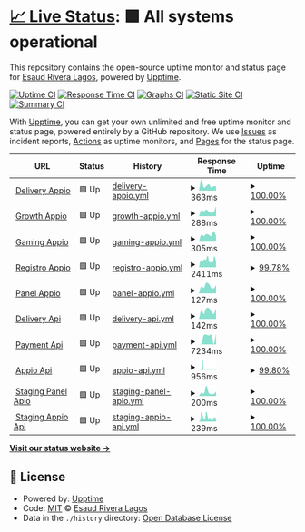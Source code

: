# [📈 Live Status](https://status.esaudrivera.com): <!--live status--> **🟩 All systems operational**

This repository contains the open-source uptime monitor and status page for [Esaud Rivera Lagos](https://status.esaudrivera.com), powered by [Upptime](https://github.com/upptime/upptime).

[![Uptime CI](https://github.com/Esaud17/Upptime/workflows/Uptime%20CI/badge.svg)](https://github.com/Esaud17/Upptime/actions?query=workflow%3A%22Uptime+CI%22)
[![Response Time CI](https://github.com/Esaud17/Upptime/workflows/Response%20Time%20CI/badge.svg)](https://github.com/Esaud17/Upptime/actions?query=workflow%3A%22Response+Time+CI%22)
[![Graphs CI](https://github.com/Esaud17/Upptime/workflows/Graphs%20CI/badge.svg)](https://github.com/Esaud17/Upptime/actions?query=workflow%3A%22Graphs+CI%22)
[![Static Site CI](https://github.com/Esaud17/Upptime/workflows/Static%20Site%20CI/badge.svg)](https://github.com/Esaud17/Upptime/actions?query=workflow%3A%22Static+Site+CI%22)
[![Summary CI](https://github.com/Esaud17/Upptime/workflows/Summary%20CI/badge.svg)](https://github.com/Esaud17/Upptime/actions?query=workflow%3A%22Summary+CI%22)

With [Upptime](https://upptime.js.org), you can get your own unlimited and free uptime monitor and status page, powered entirely by a GitHub repository. We use [Issues](https://github.com/Esaud17/Upptime/issues) as incident reports, [Actions](https://github.com/Esaud17/Upptime/actions) as uptime monitors, and [Pages](https://status.esaudrivera.com) for the status page.

<!--start: status pages-->
<!-- This summary is generated by Upptime (https://github.com/upptime/upptime) -->
<!-- Do not edit this manually, your changes will be overwritten -->
<!-- prettier-ignore -->
| URL | Status | History | Response Time | Uptime |
| --- | ------ | ------- | ------------- | ------ |
| <img alt="" src="https://icons.duckduckgo.com/ip3/delivery.appio.com.mx.ico" height="13"> [Delivery Appio](https://delivery.appio.com.mx/) | 🟩 Up | [delivery-appio.yml](https://github.com/appio-smart-kitchen/upptime/commits/HEAD/history/delivery-appio.yml) | <details><summary><img alt="Response time graph" src="./graphs/delivery-appio/response-time-week.png" height="20"> 363ms</summary><br><a href="https://appio-smart-kitchen.github.io/upptime/history/delivery-appio"><img alt="Response time 329" src="https://img.shields.io/endpoint?url=https%3A%2F%2Fraw.githubusercontent.com%2Fappio-smart-kitchen%2Fupptime%2FHEAD%2Fapi%2Fdelivery-appio%2Fresponse-time.json"></a><br><a href="https://appio-smart-kitchen.github.io/upptime/history/delivery-appio"><img alt="24-hour response time 308" src="https://img.shields.io/endpoint?url=https%3A%2F%2Fraw.githubusercontent.com%2Fappio-smart-kitchen%2Fupptime%2FHEAD%2Fapi%2Fdelivery-appio%2Fresponse-time-day.json"></a><br><a href="https://appio-smart-kitchen.github.io/upptime/history/delivery-appio"><img alt="7-day response time 363" src="https://img.shields.io/endpoint?url=https%3A%2F%2Fraw.githubusercontent.com%2Fappio-smart-kitchen%2Fupptime%2FHEAD%2Fapi%2Fdelivery-appio%2Fresponse-time-week.json"></a><br><a href="https://appio-smart-kitchen.github.io/upptime/history/delivery-appio"><img alt="30-day response time 361" src="https://img.shields.io/endpoint?url=https%3A%2F%2Fraw.githubusercontent.com%2Fappio-smart-kitchen%2Fupptime%2FHEAD%2Fapi%2Fdelivery-appio%2Fresponse-time-month.json"></a><br><a href="https://appio-smart-kitchen.github.io/upptime/history/delivery-appio"><img alt="1-year response time 329" src="https://img.shields.io/endpoint?url=https%3A%2F%2Fraw.githubusercontent.com%2Fappio-smart-kitchen%2Fupptime%2FHEAD%2Fapi%2Fdelivery-appio%2Fresponse-time-year.json"></a></details> | <details><summary><a href="https://appio-smart-kitchen.github.io/upptime/history/delivery-appio">100.00%</a></summary><a href="https://appio-smart-kitchen.github.io/upptime/history/delivery-appio"><img alt="All-time uptime 100.00%" src="https://img.shields.io/endpoint?url=https%3A%2F%2Fraw.githubusercontent.com%2Fappio-smart-kitchen%2Fupptime%2FHEAD%2Fapi%2Fdelivery-appio%2Fuptime.json"></a><br><a href="https://appio-smart-kitchen.github.io/upptime/history/delivery-appio"><img alt="24-hour uptime 100.00%" src="https://img.shields.io/endpoint?url=https%3A%2F%2Fraw.githubusercontent.com%2Fappio-smart-kitchen%2Fupptime%2FHEAD%2Fapi%2Fdelivery-appio%2Fuptime-day.json"></a><br><a href="https://appio-smart-kitchen.github.io/upptime/history/delivery-appio"><img alt="7-day uptime 100.00%" src="https://img.shields.io/endpoint?url=https%3A%2F%2Fraw.githubusercontent.com%2Fappio-smart-kitchen%2Fupptime%2FHEAD%2Fapi%2Fdelivery-appio%2Fuptime-week.json"></a><br><a href="https://appio-smart-kitchen.github.io/upptime/history/delivery-appio"><img alt="30-day uptime 100.00%" src="https://img.shields.io/endpoint?url=https%3A%2F%2Fraw.githubusercontent.com%2Fappio-smart-kitchen%2Fupptime%2FHEAD%2Fapi%2Fdelivery-appio%2Fuptime-month.json"></a><br><a href="https://appio-smart-kitchen.github.io/upptime/history/delivery-appio"><img alt="1-year uptime 100.00%" src="https://img.shields.io/endpoint?url=https%3A%2F%2Fraw.githubusercontent.com%2Fappio-smart-kitchen%2Fupptime%2FHEAD%2Fapi%2Fdelivery-appio%2Fuptime-year.json"></a></details>
| <img alt="" src="https://icons.duckduckgo.com/ip3/growth.appio.com.mx.ico" height="13"> [Growth Appio](https://growth.appio.com.mx/) | 🟩 Up | [growth-appio.yml](https://github.com/appio-smart-kitchen/upptime/commits/HEAD/history/growth-appio.yml) | <details><summary><img alt="Response time graph" src="./graphs/growth-appio/response-time-week.png" height="20"> 288ms</summary><br><a href="https://appio-smart-kitchen.github.io/upptime/history/growth-appio"><img alt="Response time 486" src="https://img.shields.io/endpoint?url=https%3A%2F%2Fraw.githubusercontent.com%2Fappio-smart-kitchen%2Fupptime%2FHEAD%2Fapi%2Fgrowth-appio%2Fresponse-time.json"></a><br><a href="https://appio-smart-kitchen.github.io/upptime/history/growth-appio"><img alt="24-hour response time 511" src="https://img.shields.io/endpoint?url=https%3A%2F%2Fraw.githubusercontent.com%2Fappio-smart-kitchen%2Fupptime%2FHEAD%2Fapi%2Fgrowth-appio%2Fresponse-time-day.json"></a><br><a href="https://appio-smart-kitchen.github.io/upptime/history/growth-appio"><img alt="7-day response time 288" src="https://img.shields.io/endpoint?url=https%3A%2F%2Fraw.githubusercontent.com%2Fappio-smart-kitchen%2Fupptime%2FHEAD%2Fapi%2Fgrowth-appio%2Fresponse-time-week.json"></a><br><a href="https://appio-smart-kitchen.github.io/upptime/history/growth-appio"><img alt="30-day response time 321" src="https://img.shields.io/endpoint?url=https%3A%2F%2Fraw.githubusercontent.com%2Fappio-smart-kitchen%2Fupptime%2FHEAD%2Fapi%2Fgrowth-appio%2Fresponse-time-month.json"></a><br><a href="https://appio-smart-kitchen.github.io/upptime/history/growth-appio"><img alt="1-year response time 486" src="https://img.shields.io/endpoint?url=https%3A%2F%2Fraw.githubusercontent.com%2Fappio-smart-kitchen%2Fupptime%2FHEAD%2Fapi%2Fgrowth-appio%2Fresponse-time-year.json"></a></details> | <details><summary><a href="https://appio-smart-kitchen.github.io/upptime/history/growth-appio">100.00%</a></summary><a href="https://appio-smart-kitchen.github.io/upptime/history/growth-appio"><img alt="All-time uptime 99.99%" src="https://img.shields.io/endpoint?url=https%3A%2F%2Fraw.githubusercontent.com%2Fappio-smart-kitchen%2Fupptime%2FHEAD%2Fapi%2Fgrowth-appio%2Fuptime.json"></a><br><a href="https://appio-smart-kitchen.github.io/upptime/history/growth-appio"><img alt="24-hour uptime 100.00%" src="https://img.shields.io/endpoint?url=https%3A%2F%2Fraw.githubusercontent.com%2Fappio-smart-kitchen%2Fupptime%2FHEAD%2Fapi%2Fgrowth-appio%2Fuptime-day.json"></a><br><a href="https://appio-smart-kitchen.github.io/upptime/history/growth-appio"><img alt="7-day uptime 100.00%" src="https://img.shields.io/endpoint?url=https%3A%2F%2Fraw.githubusercontent.com%2Fappio-smart-kitchen%2Fupptime%2FHEAD%2Fapi%2Fgrowth-appio%2Fuptime-week.json"></a><br><a href="https://appio-smart-kitchen.github.io/upptime/history/growth-appio"><img alt="30-day uptime 100.00%" src="https://img.shields.io/endpoint?url=https%3A%2F%2Fraw.githubusercontent.com%2Fappio-smart-kitchen%2Fupptime%2FHEAD%2Fapi%2Fgrowth-appio%2Fuptime-month.json"></a><br><a href="https://appio-smart-kitchen.github.io/upptime/history/growth-appio"><img alt="1-year uptime 99.99%" src="https://img.shields.io/endpoint?url=https%3A%2F%2Fraw.githubusercontent.com%2Fappio-smart-kitchen%2Fupptime%2FHEAD%2Fapi%2Fgrowth-appio%2Fuptime-year.json"></a></details>
| <img alt="" src="https://icons.duckduckgo.com/ip3/gaming.appio.com.mx.ico" height="13"> [Gaming Appio](https://gaming.appio.com.mx/) | 🟩 Up | [gaming-appio.yml](https://github.com/appio-smart-kitchen/upptime/commits/HEAD/history/gaming-appio.yml) | <details><summary><img alt="Response time graph" src="./graphs/gaming-appio/response-time-week.png" height="20"> 305ms</summary><br><a href="https://appio-smart-kitchen.github.io/upptime/history/gaming-appio"><img alt="Response time 317" src="https://img.shields.io/endpoint?url=https%3A%2F%2Fraw.githubusercontent.com%2Fappio-smart-kitchen%2Fupptime%2FHEAD%2Fapi%2Fgaming-appio%2Fresponse-time.json"></a><br><a href="https://appio-smart-kitchen.github.io/upptime/history/gaming-appio"><img alt="24-hour response time 255" src="https://img.shields.io/endpoint?url=https%3A%2F%2Fraw.githubusercontent.com%2Fappio-smart-kitchen%2Fupptime%2FHEAD%2Fapi%2Fgaming-appio%2Fresponse-time-day.json"></a><br><a href="https://appio-smart-kitchen.github.io/upptime/history/gaming-appio"><img alt="7-day response time 305" src="https://img.shields.io/endpoint?url=https%3A%2F%2Fraw.githubusercontent.com%2Fappio-smart-kitchen%2Fupptime%2FHEAD%2Fapi%2Fgaming-appio%2Fresponse-time-week.json"></a><br><a href="https://appio-smart-kitchen.github.io/upptime/history/gaming-appio"><img alt="30-day response time 370" src="https://img.shields.io/endpoint?url=https%3A%2F%2Fraw.githubusercontent.com%2Fappio-smart-kitchen%2Fupptime%2FHEAD%2Fapi%2Fgaming-appio%2Fresponse-time-month.json"></a><br><a href="https://appio-smart-kitchen.github.io/upptime/history/gaming-appio"><img alt="1-year response time 317" src="https://img.shields.io/endpoint?url=https%3A%2F%2Fraw.githubusercontent.com%2Fappio-smart-kitchen%2Fupptime%2FHEAD%2Fapi%2Fgaming-appio%2Fresponse-time-year.json"></a></details> | <details><summary><a href="https://appio-smart-kitchen.github.io/upptime/history/gaming-appio">100.00%</a></summary><a href="https://appio-smart-kitchen.github.io/upptime/history/gaming-appio"><img alt="All-time uptime 100.00%" src="https://img.shields.io/endpoint?url=https%3A%2F%2Fraw.githubusercontent.com%2Fappio-smart-kitchen%2Fupptime%2FHEAD%2Fapi%2Fgaming-appio%2Fuptime.json"></a><br><a href="https://appio-smart-kitchen.github.io/upptime/history/gaming-appio"><img alt="24-hour uptime 100.00%" src="https://img.shields.io/endpoint?url=https%3A%2F%2Fraw.githubusercontent.com%2Fappio-smart-kitchen%2Fupptime%2FHEAD%2Fapi%2Fgaming-appio%2Fuptime-day.json"></a><br><a href="https://appio-smart-kitchen.github.io/upptime/history/gaming-appio"><img alt="7-day uptime 100.00%" src="https://img.shields.io/endpoint?url=https%3A%2F%2Fraw.githubusercontent.com%2Fappio-smart-kitchen%2Fupptime%2FHEAD%2Fapi%2Fgaming-appio%2Fuptime-week.json"></a><br><a href="https://appio-smart-kitchen.github.io/upptime/history/gaming-appio"><img alt="30-day uptime 100.00%" src="https://img.shields.io/endpoint?url=https%3A%2F%2Fraw.githubusercontent.com%2Fappio-smart-kitchen%2Fupptime%2FHEAD%2Fapi%2Fgaming-appio%2Fuptime-month.json"></a><br><a href="https://appio-smart-kitchen.github.io/upptime/history/gaming-appio"><img alt="1-year uptime 100.00%" src="https://img.shields.io/endpoint?url=https%3A%2F%2Fraw.githubusercontent.com%2Fappio-smart-kitchen%2Fupptime%2FHEAD%2Fapi%2Fgaming-appio%2Fuptime-year.json"></a></details>
| <img alt="" src="https://icons.duckduckgo.com/ip3/registro.appio.com.mx.ico" height="13"> [Registro Appio](https://registro.appio.com.mx) | 🟩 Up | [registro-appio.yml](https://github.com/appio-smart-kitchen/upptime/commits/HEAD/history/registro-appio.yml) | <details><summary><img alt="Response time graph" src="./graphs/registro-appio/response-time-week.png" height="20"> 2411ms</summary><br><a href="https://appio-smart-kitchen.github.io/upptime/history/registro-appio"><img alt="Response time 820" src="https://img.shields.io/endpoint?url=https%3A%2F%2Fraw.githubusercontent.com%2Fappio-smart-kitchen%2Fupptime%2FHEAD%2Fapi%2Fregistro-appio%2Fresponse-time.json"></a><br><a href="https://appio-smart-kitchen.github.io/upptime/history/registro-appio"><img alt="24-hour response time 4357" src="https://img.shields.io/endpoint?url=https%3A%2F%2Fraw.githubusercontent.com%2Fappio-smart-kitchen%2Fupptime%2FHEAD%2Fapi%2Fregistro-appio%2Fresponse-time-day.json"></a><br><a href="https://appio-smart-kitchen.github.io/upptime/history/registro-appio"><img alt="7-day response time 2411" src="https://img.shields.io/endpoint?url=https%3A%2F%2Fraw.githubusercontent.com%2Fappio-smart-kitchen%2Fupptime%2FHEAD%2Fapi%2Fregistro-appio%2Fresponse-time-week.json"></a><br><a href="https://appio-smart-kitchen.github.io/upptime/history/registro-appio"><img alt="30-day response time 1526" src="https://img.shields.io/endpoint?url=https%3A%2F%2Fraw.githubusercontent.com%2Fappio-smart-kitchen%2Fupptime%2FHEAD%2Fapi%2Fregistro-appio%2Fresponse-time-month.json"></a><br><a href="https://appio-smart-kitchen.github.io/upptime/history/registro-appio"><img alt="1-year response time 825" src="https://img.shields.io/endpoint?url=https%3A%2F%2Fraw.githubusercontent.com%2Fappio-smart-kitchen%2Fupptime%2FHEAD%2Fapi%2Fregistro-appio%2Fresponse-time-year.json"></a></details> | <details><summary><a href="https://appio-smart-kitchen.github.io/upptime/history/registro-appio">99.78%</a></summary><a href="https://appio-smart-kitchen.github.io/upptime/history/registro-appio"><img alt="All-time uptime 96.86%" src="https://img.shields.io/endpoint?url=https%3A%2F%2Fraw.githubusercontent.com%2Fappio-smart-kitchen%2Fupptime%2FHEAD%2Fapi%2Fregistro-appio%2Fuptime.json"></a><br><a href="https://appio-smart-kitchen.github.io/upptime/history/registro-appio"><img alt="24-hour uptime 98.48%" src="https://img.shields.io/endpoint?url=https%3A%2F%2Fraw.githubusercontent.com%2Fappio-smart-kitchen%2Fupptime%2FHEAD%2Fapi%2Fregistro-appio%2Fuptime-day.json"></a><br><a href="https://appio-smart-kitchen.github.io/upptime/history/registro-appio"><img alt="7-day uptime 99.78%" src="https://img.shields.io/endpoint?url=https%3A%2F%2Fraw.githubusercontent.com%2Fappio-smart-kitchen%2Fupptime%2FHEAD%2Fapi%2Fregistro-appio%2Fuptime-week.json"></a><br><a href="https://appio-smart-kitchen.github.io/upptime/history/registro-appio"><img alt="30-day uptime 99.95%" src="https://img.shields.io/endpoint?url=https%3A%2F%2Fraw.githubusercontent.com%2Fappio-smart-kitchen%2Fupptime%2FHEAD%2Fapi%2Fregistro-appio%2Fuptime-month.json"></a><br><a href="https://appio-smart-kitchen.github.io/upptime/history/registro-appio"><img alt="1-year uptime 99.97%" src="https://img.shields.io/endpoint?url=https%3A%2F%2Fraw.githubusercontent.com%2Fappio-smart-kitchen%2Fupptime%2FHEAD%2Fapi%2Fregistro-appio%2Fuptime-year.json"></a></details>
| <img alt="" src="https://icons.duckduckgo.com/ip3/panel.appio.com.mx.ico" height="13"> [Panel Appio](https://panel.appio.com.mx) | 🟩 Up | [panel-appio.yml](https://github.com/appio-smart-kitchen/upptime/commits/HEAD/history/panel-appio.yml) | <details><summary><img alt="Response time graph" src="./graphs/panel-appio/response-time-week.png" height="20"> 127ms</summary><br><a href="https://appio-smart-kitchen.github.io/upptime/history/panel-appio"><img alt="Response time 186" src="https://img.shields.io/endpoint?url=https%3A%2F%2Fraw.githubusercontent.com%2Fappio-smart-kitchen%2Fupptime%2FHEAD%2Fapi%2Fpanel-appio%2Fresponse-time.json"></a><br><a href="https://appio-smart-kitchen.github.io/upptime/history/panel-appio"><img alt="24-hour response time 142" src="https://img.shields.io/endpoint?url=https%3A%2F%2Fraw.githubusercontent.com%2Fappio-smart-kitchen%2Fupptime%2FHEAD%2Fapi%2Fpanel-appio%2Fresponse-time-day.json"></a><br><a href="https://appio-smart-kitchen.github.io/upptime/history/panel-appio"><img alt="7-day response time 127" src="https://img.shields.io/endpoint?url=https%3A%2F%2Fraw.githubusercontent.com%2Fappio-smart-kitchen%2Fupptime%2FHEAD%2Fapi%2Fpanel-appio%2Fresponse-time-week.json"></a><br><a href="https://appio-smart-kitchen.github.io/upptime/history/panel-appio"><img alt="30-day response time 160" src="https://img.shields.io/endpoint?url=https%3A%2F%2Fraw.githubusercontent.com%2Fappio-smart-kitchen%2Fupptime%2FHEAD%2Fapi%2Fpanel-appio%2Fresponse-time-month.json"></a><br><a href="https://appio-smart-kitchen.github.io/upptime/history/panel-appio"><img alt="1-year response time 175" src="https://img.shields.io/endpoint?url=https%3A%2F%2Fraw.githubusercontent.com%2Fappio-smart-kitchen%2Fupptime%2FHEAD%2Fapi%2Fpanel-appio%2Fresponse-time-year.json"></a></details> | <details><summary><a href="https://appio-smart-kitchen.github.io/upptime/history/panel-appio">100.00%</a></summary><a href="https://appio-smart-kitchen.github.io/upptime/history/panel-appio"><img alt="All-time uptime 99.95%" src="https://img.shields.io/endpoint?url=https%3A%2F%2Fraw.githubusercontent.com%2Fappio-smart-kitchen%2Fupptime%2FHEAD%2Fapi%2Fpanel-appio%2Fuptime.json"></a><br><a href="https://appio-smart-kitchen.github.io/upptime/history/panel-appio"><img alt="24-hour uptime 100.00%" src="https://img.shields.io/endpoint?url=https%3A%2F%2Fraw.githubusercontent.com%2Fappio-smart-kitchen%2Fupptime%2FHEAD%2Fapi%2Fpanel-appio%2Fuptime-day.json"></a><br><a href="https://appio-smart-kitchen.github.io/upptime/history/panel-appio"><img alt="7-day uptime 100.00%" src="https://img.shields.io/endpoint?url=https%3A%2F%2Fraw.githubusercontent.com%2Fappio-smart-kitchen%2Fupptime%2FHEAD%2Fapi%2Fpanel-appio%2Fuptime-week.json"></a><br><a href="https://appio-smart-kitchen.github.io/upptime/history/panel-appio"><img alt="30-day uptime 100.00%" src="https://img.shields.io/endpoint?url=https%3A%2F%2Fraw.githubusercontent.com%2Fappio-smart-kitchen%2Fupptime%2FHEAD%2Fapi%2Fpanel-appio%2Fuptime-month.json"></a><br><a href="https://appio-smart-kitchen.github.io/upptime/history/panel-appio"><img alt="1-year uptime 100.00%" src="https://img.shields.io/endpoint?url=https%3A%2F%2Fraw.githubusercontent.com%2Fappio-smart-kitchen%2Fupptime%2FHEAD%2Fapi%2Fpanel-appio%2Fuptime-year.json"></a></details>
| <img alt="" src="https://icons.duckduckgo.com/ip3/deliveryapi.appio.com.mx.ico" height="13"> [Delivery Api](https://deliveryapi.appio.com.mx/) | 🟩 Up | [delivery-api.yml](https://github.com/appio-smart-kitchen/upptime/commits/HEAD/history/delivery-api.yml) | <details><summary><img alt="Response time graph" src="./graphs/delivery-api/response-time-week.png" height="20"> 142ms</summary><br><a href="https://appio-smart-kitchen.github.io/upptime/history/delivery-api"><img alt="Response time 147" src="https://img.shields.io/endpoint?url=https%3A%2F%2Fraw.githubusercontent.com%2Fappio-smart-kitchen%2Fupptime%2FHEAD%2Fapi%2Fdelivery-api%2Fresponse-time.json"></a><br><a href="https://appio-smart-kitchen.github.io/upptime/history/delivery-api"><img alt="24-hour response time 178" src="https://img.shields.io/endpoint?url=https%3A%2F%2Fraw.githubusercontent.com%2Fappio-smart-kitchen%2Fupptime%2FHEAD%2Fapi%2Fdelivery-api%2Fresponse-time-day.json"></a><br><a href="https://appio-smart-kitchen.github.io/upptime/history/delivery-api"><img alt="7-day response time 142" src="https://img.shields.io/endpoint?url=https%3A%2F%2Fraw.githubusercontent.com%2Fappio-smart-kitchen%2Fupptime%2FHEAD%2Fapi%2Fdelivery-api%2Fresponse-time-week.json"></a><br><a href="https://appio-smart-kitchen.github.io/upptime/history/delivery-api"><img alt="30-day response time 171" src="https://img.shields.io/endpoint?url=https%3A%2F%2Fraw.githubusercontent.com%2Fappio-smart-kitchen%2Fupptime%2FHEAD%2Fapi%2Fdelivery-api%2Fresponse-time-month.json"></a><br><a href="https://appio-smart-kitchen.github.io/upptime/history/delivery-api"><img alt="1-year response time 147" src="https://img.shields.io/endpoint?url=https%3A%2F%2Fraw.githubusercontent.com%2Fappio-smart-kitchen%2Fupptime%2FHEAD%2Fapi%2Fdelivery-api%2Fresponse-time-year.json"></a></details> | <details><summary><a href="https://appio-smart-kitchen.github.io/upptime/history/delivery-api">100.00%</a></summary><a href="https://appio-smart-kitchen.github.io/upptime/history/delivery-api"><img alt="All-time uptime 99.98%" src="https://img.shields.io/endpoint?url=https%3A%2F%2Fraw.githubusercontent.com%2Fappio-smart-kitchen%2Fupptime%2FHEAD%2Fapi%2Fdelivery-api%2Fuptime.json"></a><br><a href="https://appio-smart-kitchen.github.io/upptime/history/delivery-api"><img alt="24-hour uptime 100.00%" src="https://img.shields.io/endpoint?url=https%3A%2F%2Fraw.githubusercontent.com%2Fappio-smart-kitchen%2Fupptime%2FHEAD%2Fapi%2Fdelivery-api%2Fuptime-day.json"></a><br><a href="https://appio-smart-kitchen.github.io/upptime/history/delivery-api"><img alt="7-day uptime 100.00%" src="https://img.shields.io/endpoint?url=https%3A%2F%2Fraw.githubusercontent.com%2Fappio-smart-kitchen%2Fupptime%2FHEAD%2Fapi%2Fdelivery-api%2Fuptime-week.json"></a><br><a href="https://appio-smart-kitchen.github.io/upptime/history/delivery-api"><img alt="30-day uptime 100.00%" src="https://img.shields.io/endpoint?url=https%3A%2F%2Fraw.githubusercontent.com%2Fappio-smart-kitchen%2Fupptime%2FHEAD%2Fapi%2Fdelivery-api%2Fuptime-month.json"></a><br><a href="https://appio-smart-kitchen.github.io/upptime/history/delivery-api"><img alt="1-year uptime 99.98%" src="https://img.shields.io/endpoint?url=https%3A%2F%2Fraw.githubusercontent.com%2Fappio-smart-kitchen%2Fupptime%2FHEAD%2Fapi%2Fdelivery-api%2Fuptime-year.json"></a></details>
| <img alt="" src="https://icons.duckduckgo.com/ip3/paymentapi.appio.com.mx.ico" height="13"> [Payment Api](https://paymentapi.appio.com.mx/api) | 🟩 Up | [payment-api.yml](https://github.com/appio-smart-kitchen/upptime/commits/HEAD/history/payment-api.yml) | <details><summary><img alt="Response time graph" src="./graphs/payment-api/response-time-week.png" height="20"> 7234ms</summary><br><a href="https://appio-smart-kitchen.github.io/upptime/history/payment-api"><img alt="Response time 2315" src="https://img.shields.io/endpoint?url=https%3A%2F%2Fraw.githubusercontent.com%2Fappio-smart-kitchen%2Fupptime%2FHEAD%2Fapi%2Fpayment-api%2Fresponse-time.json"></a><br><a href="https://appio-smart-kitchen.github.io/upptime/history/payment-api"><img alt="24-hour response time 10920" src="https://img.shields.io/endpoint?url=https%3A%2F%2Fraw.githubusercontent.com%2Fappio-smart-kitchen%2Fupptime%2FHEAD%2Fapi%2Fpayment-api%2Fresponse-time-day.json"></a><br><a href="https://appio-smart-kitchen.github.io/upptime/history/payment-api"><img alt="7-day response time 7234" src="https://img.shields.io/endpoint?url=https%3A%2F%2Fraw.githubusercontent.com%2Fappio-smart-kitchen%2Fupptime%2FHEAD%2Fapi%2Fpayment-api%2Fresponse-time-week.json"></a><br><a href="https://appio-smart-kitchen.github.io/upptime/history/payment-api"><img alt="30-day response time 6325" src="https://img.shields.io/endpoint?url=https%3A%2F%2Fraw.githubusercontent.com%2Fappio-smart-kitchen%2Fupptime%2FHEAD%2Fapi%2Fpayment-api%2Fresponse-time-month.json"></a><br><a href="https://appio-smart-kitchen.github.io/upptime/history/payment-api"><img alt="1-year response time 2315" src="https://img.shields.io/endpoint?url=https%3A%2F%2Fraw.githubusercontent.com%2Fappio-smart-kitchen%2Fupptime%2FHEAD%2Fapi%2Fpayment-api%2Fresponse-time-year.json"></a></details> | <details><summary><a href="https://appio-smart-kitchen.github.io/upptime/history/payment-api">100.00%</a></summary><a href="https://appio-smart-kitchen.github.io/upptime/history/payment-api"><img alt="All-time uptime 99.99%" src="https://img.shields.io/endpoint?url=https%3A%2F%2Fraw.githubusercontent.com%2Fappio-smart-kitchen%2Fupptime%2FHEAD%2Fapi%2Fpayment-api%2Fuptime.json"></a><br><a href="https://appio-smart-kitchen.github.io/upptime/history/payment-api"><img alt="24-hour uptime 100.00%" src="https://img.shields.io/endpoint?url=https%3A%2F%2Fraw.githubusercontent.com%2Fappio-smart-kitchen%2Fupptime%2FHEAD%2Fapi%2Fpayment-api%2Fuptime-day.json"></a><br><a href="https://appio-smart-kitchen.github.io/upptime/history/payment-api"><img alt="7-day uptime 100.00%" src="https://img.shields.io/endpoint?url=https%3A%2F%2Fraw.githubusercontent.com%2Fappio-smart-kitchen%2Fupptime%2FHEAD%2Fapi%2Fpayment-api%2Fuptime-week.json"></a><br><a href="https://appio-smart-kitchen.github.io/upptime/history/payment-api"><img alt="30-day uptime 100.00%" src="https://img.shields.io/endpoint?url=https%3A%2F%2Fraw.githubusercontent.com%2Fappio-smart-kitchen%2Fupptime%2FHEAD%2Fapi%2Fpayment-api%2Fuptime-month.json"></a><br><a href="https://appio-smart-kitchen.github.io/upptime/history/payment-api"><img alt="1-year uptime 99.99%" src="https://img.shields.io/endpoint?url=https%3A%2F%2Fraw.githubusercontent.com%2Fappio-smart-kitchen%2Fupptime%2FHEAD%2Fapi%2Fpayment-api%2Fuptime-year.json"></a></details>
| <img alt="" src="https://icons.duckduckgo.com/ip3/api.appio.com.mx.ico" height="13"> [Appio Api](https://api.appio.com.mx/api/v2/upptime/validate) | 🟩 Up | [appio-api.yml](https://github.com/appio-smart-kitchen/upptime/commits/HEAD/history/appio-api.yml) | <details><summary><img alt="Response time graph" src="./graphs/appio-api/response-time-week.png" height="20"> 956ms</summary><br><a href="https://appio-smart-kitchen.github.io/upptime/history/appio-api"><img alt="Response time 319" src="https://img.shields.io/endpoint?url=https%3A%2F%2Fraw.githubusercontent.com%2Fappio-smart-kitchen%2Fupptime%2FHEAD%2Fapi%2Fappio-api%2Fresponse-time.json"></a><br><a href="https://appio-smart-kitchen.github.io/upptime/history/appio-api"><img alt="24-hour response time 83" src="https://img.shields.io/endpoint?url=https%3A%2F%2Fraw.githubusercontent.com%2Fappio-smart-kitchen%2Fupptime%2FHEAD%2Fapi%2Fappio-api%2Fresponse-time-day.json"></a><br><a href="https://appio-smart-kitchen.github.io/upptime/history/appio-api"><img alt="7-day response time 956" src="https://img.shields.io/endpoint?url=https%3A%2F%2Fraw.githubusercontent.com%2Fappio-smart-kitchen%2Fupptime%2FHEAD%2Fapi%2Fappio-api%2Fresponse-time-week.json"></a><br><a href="https://appio-smart-kitchen.github.io/upptime/history/appio-api"><img alt="30-day response time 551" src="https://img.shields.io/endpoint?url=https%3A%2F%2Fraw.githubusercontent.com%2Fappio-smart-kitchen%2Fupptime%2FHEAD%2Fapi%2Fappio-api%2Fresponse-time-month.json"></a><br><a href="https://appio-smart-kitchen.github.io/upptime/history/appio-api"><img alt="1-year response time 279" src="https://img.shields.io/endpoint?url=https%3A%2F%2Fraw.githubusercontent.com%2Fappio-smart-kitchen%2Fupptime%2FHEAD%2Fapi%2Fappio-api%2Fresponse-time-year.json"></a></details> | <details><summary><a href="https://appio-smart-kitchen.github.io/upptime/history/appio-api">99.80%</a></summary><a href="https://appio-smart-kitchen.github.io/upptime/history/appio-api"><img alt="All-time uptime 99.92%" src="https://img.shields.io/endpoint?url=https%3A%2F%2Fraw.githubusercontent.com%2Fappio-smart-kitchen%2Fupptime%2FHEAD%2Fapi%2Fappio-api%2Fuptime.json"></a><br><a href="https://appio-smart-kitchen.github.io/upptime/history/appio-api"><img alt="24-hour uptime 100.00%" src="https://img.shields.io/endpoint?url=https%3A%2F%2Fraw.githubusercontent.com%2Fappio-smart-kitchen%2Fupptime%2FHEAD%2Fapi%2Fappio-api%2Fuptime-day.json"></a><br><a href="https://appio-smart-kitchen.github.io/upptime/history/appio-api"><img alt="7-day uptime 99.80%" src="https://img.shields.io/endpoint?url=https%3A%2F%2Fraw.githubusercontent.com%2Fappio-smart-kitchen%2Fupptime%2FHEAD%2Fapi%2Fappio-api%2Fuptime-week.json"></a><br><a href="https://appio-smart-kitchen.github.io/upptime/history/appio-api"><img alt="30-day uptime 99.86%" src="https://img.shields.io/endpoint?url=https%3A%2F%2Fraw.githubusercontent.com%2Fappio-smart-kitchen%2Fupptime%2FHEAD%2Fapi%2Fappio-api%2Fuptime-month.json"></a><br><a href="https://appio-smart-kitchen.github.io/upptime/history/appio-api"><img alt="1-year uptime 99.98%" src="https://img.shields.io/endpoint?url=https%3A%2F%2Fraw.githubusercontent.com%2Fappio-smart-kitchen%2Fupptime%2FHEAD%2Fapi%2Fappio-api%2Fuptime-year.json"></a></details>
| <img alt="" src="https://icons.duckduckgo.com/ip3/stagingpanel.appio.com.mx.ico" height="13"> [Staging Panel Apio](https://stagingpanel.appio.com.mx) | 🟩 Up | [staging-panel-apio.yml](https://github.com/appio-smart-kitchen/upptime/commits/HEAD/history/staging-panel-apio.yml) | <details><summary><img alt="Response time graph" src="./graphs/staging-panel-apio/response-time-week.png" height="20"> 200ms</summary><br><a href="https://appio-smart-kitchen.github.io/upptime/history/staging-panel-apio"><img alt="Response time 169" src="https://img.shields.io/endpoint?url=https%3A%2F%2Fraw.githubusercontent.com%2Fappio-smart-kitchen%2Fupptime%2FHEAD%2Fapi%2Fstaging-panel-apio%2Fresponse-time.json"></a><br><a href="https://appio-smart-kitchen.github.io/upptime/history/staging-panel-apio"><img alt="24-hour response time 218" src="https://img.shields.io/endpoint?url=https%3A%2F%2Fraw.githubusercontent.com%2Fappio-smart-kitchen%2Fupptime%2FHEAD%2Fapi%2Fstaging-panel-apio%2Fresponse-time-day.json"></a><br><a href="https://appio-smart-kitchen.github.io/upptime/history/staging-panel-apio"><img alt="7-day response time 200" src="https://img.shields.io/endpoint?url=https%3A%2F%2Fraw.githubusercontent.com%2Fappio-smart-kitchen%2Fupptime%2FHEAD%2Fapi%2Fstaging-panel-apio%2Fresponse-time-week.json"></a><br><a href="https://appio-smart-kitchen.github.io/upptime/history/staging-panel-apio"><img alt="30-day response time 190" src="https://img.shields.io/endpoint?url=https%3A%2F%2Fraw.githubusercontent.com%2Fappio-smart-kitchen%2Fupptime%2FHEAD%2Fapi%2Fstaging-panel-apio%2Fresponse-time-month.json"></a><br><a href="https://appio-smart-kitchen.github.io/upptime/history/staging-panel-apio"><img alt="1-year response time 161" src="https://img.shields.io/endpoint?url=https%3A%2F%2Fraw.githubusercontent.com%2Fappio-smart-kitchen%2Fupptime%2FHEAD%2Fapi%2Fstaging-panel-apio%2Fresponse-time-year.json"></a></details> | <details><summary><a href="https://appio-smart-kitchen.github.io/upptime/history/staging-panel-apio">100.00%</a></summary><a href="https://appio-smart-kitchen.github.io/upptime/history/staging-panel-apio"><img alt="All-time uptime 99.93%" src="https://img.shields.io/endpoint?url=https%3A%2F%2Fraw.githubusercontent.com%2Fappio-smart-kitchen%2Fupptime%2FHEAD%2Fapi%2Fstaging-panel-apio%2Fuptime.json"></a><br><a href="https://appio-smart-kitchen.github.io/upptime/history/staging-panel-apio"><img alt="24-hour uptime 100.00%" src="https://img.shields.io/endpoint?url=https%3A%2F%2Fraw.githubusercontent.com%2Fappio-smart-kitchen%2Fupptime%2FHEAD%2Fapi%2Fstaging-panel-apio%2Fuptime-day.json"></a><br><a href="https://appio-smart-kitchen.github.io/upptime/history/staging-panel-apio"><img alt="7-day uptime 100.00%" src="https://img.shields.io/endpoint?url=https%3A%2F%2Fraw.githubusercontent.com%2Fappio-smart-kitchen%2Fupptime%2FHEAD%2Fapi%2Fstaging-panel-apio%2Fuptime-week.json"></a><br><a href="https://appio-smart-kitchen.github.io/upptime/history/staging-panel-apio"><img alt="30-day uptime 100.00%" src="https://img.shields.io/endpoint?url=https%3A%2F%2Fraw.githubusercontent.com%2Fappio-smart-kitchen%2Fupptime%2FHEAD%2Fapi%2Fstaging-panel-apio%2Fuptime-month.json"></a><br><a href="https://appio-smart-kitchen.github.io/upptime/history/staging-panel-apio"><img alt="1-year uptime 100.00%" src="https://img.shields.io/endpoint?url=https%3A%2F%2Fraw.githubusercontent.com%2Fappio-smart-kitchen%2Fupptime%2FHEAD%2Fapi%2Fstaging-panel-apio%2Fuptime-year.json"></a></details>
| <img alt="" src="https://icons.duckduckgo.com/ip3/stagingapi.appio.com.mx.ico" height="13"> [Staging Appio Api](https://stagingapi.appio.com.mx/api/v2/upptime/validate) | 🟩 Up | [staging-appio-api.yml](https://github.com/appio-smart-kitchen/upptime/commits/HEAD/history/staging-appio-api.yml) | <details><summary><img alt="Response time graph" src="./graphs/staging-appio-api/response-time-week.png" height="20"> 239ms</summary><br><a href="https://appio-smart-kitchen.github.io/upptime/history/staging-appio-api"><img alt="Response time 154" src="https://img.shields.io/endpoint?url=https%3A%2F%2Fraw.githubusercontent.com%2Fappio-smart-kitchen%2Fupptime%2FHEAD%2Fapi%2Fstaging-appio-api%2Fresponse-time.json"></a><br><a href="https://appio-smart-kitchen.github.io/upptime/history/staging-appio-api"><img alt="24-hour response time 180" src="https://img.shields.io/endpoint?url=https%3A%2F%2Fraw.githubusercontent.com%2Fappio-smart-kitchen%2Fupptime%2FHEAD%2Fapi%2Fstaging-appio-api%2Fresponse-time-day.json"></a><br><a href="https://appio-smart-kitchen.github.io/upptime/history/staging-appio-api"><img alt="7-day response time 239" src="https://img.shields.io/endpoint?url=https%3A%2F%2Fraw.githubusercontent.com%2Fappio-smart-kitchen%2Fupptime%2FHEAD%2Fapi%2Fstaging-appio-api%2Fresponse-time-week.json"></a><br><a href="https://appio-smart-kitchen.github.io/upptime/history/staging-appio-api"><img alt="30-day response time 188" src="https://img.shields.io/endpoint?url=https%3A%2F%2Fraw.githubusercontent.com%2Fappio-smart-kitchen%2Fupptime%2FHEAD%2Fapi%2Fstaging-appio-api%2Fresponse-time-month.json"></a><br><a href="https://appio-smart-kitchen.github.io/upptime/history/staging-appio-api"><img alt="1-year response time 151" src="https://img.shields.io/endpoint?url=https%3A%2F%2Fraw.githubusercontent.com%2Fappio-smart-kitchen%2Fupptime%2FHEAD%2Fapi%2Fstaging-appio-api%2Fresponse-time-year.json"></a></details> | <details><summary><a href="https://appio-smart-kitchen.github.io/upptime/history/staging-appio-api">100.00%</a></summary><a href="https://appio-smart-kitchen.github.io/upptime/history/staging-appio-api"><img alt="All-time uptime 99.83%" src="https://img.shields.io/endpoint?url=https%3A%2F%2Fraw.githubusercontent.com%2Fappio-smart-kitchen%2Fupptime%2FHEAD%2Fapi%2Fstaging-appio-api%2Fuptime.json"></a><br><a href="https://appio-smart-kitchen.github.io/upptime/history/staging-appio-api"><img alt="24-hour uptime 100.00%" src="https://img.shields.io/endpoint?url=https%3A%2F%2Fraw.githubusercontent.com%2Fappio-smart-kitchen%2Fupptime%2FHEAD%2Fapi%2Fstaging-appio-api%2Fuptime-day.json"></a><br><a href="https://appio-smart-kitchen.github.io/upptime/history/staging-appio-api"><img alt="7-day uptime 100.00%" src="https://img.shields.io/endpoint?url=https%3A%2F%2Fraw.githubusercontent.com%2Fappio-smart-kitchen%2Fupptime%2FHEAD%2Fapi%2Fstaging-appio-api%2Fuptime-week.json"></a><br><a href="https://appio-smart-kitchen.github.io/upptime/history/staging-appio-api"><img alt="30-day uptime 100.00%" src="https://img.shields.io/endpoint?url=https%3A%2F%2Fraw.githubusercontent.com%2Fappio-smart-kitchen%2Fupptime%2FHEAD%2Fapi%2Fstaging-appio-api%2Fuptime-month.json"></a><br><a href="https://appio-smart-kitchen.github.io/upptime/history/staging-appio-api"><img alt="1-year uptime 99.99%" src="https://img.shields.io/endpoint?url=https%3A%2F%2Fraw.githubusercontent.com%2Fappio-smart-kitchen%2Fupptime%2FHEAD%2Fapi%2Fstaging-appio-api%2Fuptime-year.json"></a></details>

<!--end: status pages-->

[**Visit our status website →**](https://status.esaudrivera.com)

## 📄 License

- Powered by: [Upptime](https://github.com/upptime/upptime)
- Code: [MIT](./LICENSE) © [Esaud Rivera Lagos](https://status.esaudrivera.com)
- Data in the `./history` directory: [Open Database License](https://opendatacommons.org/licenses/odbl/1-0/)
